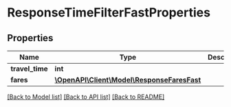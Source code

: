 # ResponseTimeFilterFastProperties

## Properties
Name | Type | Description | Notes
------------ | ------------- | ------------- | -------------
**travel_time** | **int** |  | [optional] 
**fares** | [**\OpenAPI\Client\Model\ResponseFaresFast**](ResponseFaresFast.md) |  | [optional] 

[[Back to Model list]](../README.md#documentation-for-models) [[Back to API list]](../README.md#documentation-for-api-endpoints) [[Back to README]](../README.md)


